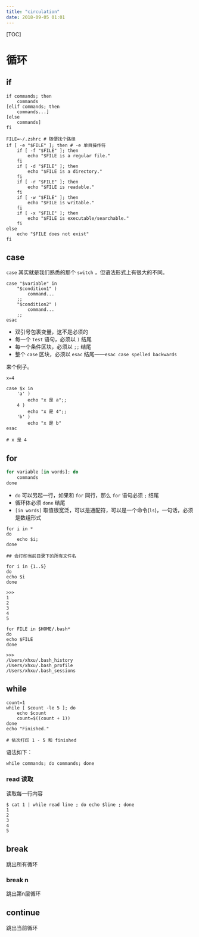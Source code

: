 ```yaml
---
title: "circulation"
date: 2018-09-05 01:01
---
```


[TOC]

# 循环





## if

```
if commands; then
    commands
[elif commands; then
    commands...]
[else
    commands]
fi
```

```
FILE=~/.zshrc # 随便找个路径
if [ -e "$FILE" ]; then # -e 单目操作符
    if [ -f "$FILE" ]; then
        echo "$FILE is a regular file."
    fi
    if [ -d "$FILE" ]; then
        echo "$FILE is a directory."
    fi
    if [ -r "$FILE" ]; then
        echo "$FILE is readable."
    fi
    if [ -w "$FILE" ]; then
        echo "$FILE is writable."
    fi
    if [ -x "$FILE" ]; then
        echo "$FILE is executable/searchable."
    fi
else
    echo "$FILE does not exist"
fi
```



## case

`case` 其实就是我们熟悉的那个 `switch` ，但语法形式上有很大的不同。

```
case "$variable" in
    "$condition1" )
        command...
    ;;
    "$condition2" )
        command...
    ;;
esac
```

- 双引号包裹变量，这不是必须的
- 每一个 `Test` 语句，必须以 `)` 结尾
- 每一个条件区块，必须以 `;;` 结尾
- 整个 `case` 区块，必须以 `esac` 结尾——`esac case spelled backwards`

来个例子。

```
x=4

case $x in
    'a' )
        echo "x 是 a";;
    4 )
        echo "x 是 4";;
    'b' )
        echo "x 是 b"
esac

# x 是 4
```



## for

```javascript
for variable [in words]; do
    commands
done
```

- `do` 可以另起一行，如果和 `for` 同行，那么 `for` 语句必须 `;` 结尾
- 循环体必须 `done` 结尾
- `[in words]` 取值很宽泛，可以是通配符，可以是一个命令(`ls`)，一句话，必须是数组形式

```
for i in *
do
    echo $i;
done

## 会打印当前目录下的所有文件名
```



```
for i in {1..5}
do 
echo $i
done

>>>
1
2
3
4
5
```

```
for FILE in $HOME/.bash*
do 
echo $FILE
done

>>>
/Users/xhxu/.bash_history
/Users/xhxu/.bash_profile
/Users/xhxu/.bash_sessions
```



## while

```
count=1
while [ $count -le 5 ]; do
    echo $count
    count=$((count + 1))
done
echo "Finished."

# 依次打印 1 - 5 和 finished
```

语法如下：

```
while commands; do commands; done
```



### read 读取

读取每一行内容

```
$ cat 1 | while read line ; do echo $line ; done
1
2
3
4
5
```





## break 

跳出所有循环



### break n 

跳出第n层循环



## continue

跳出当前循环



